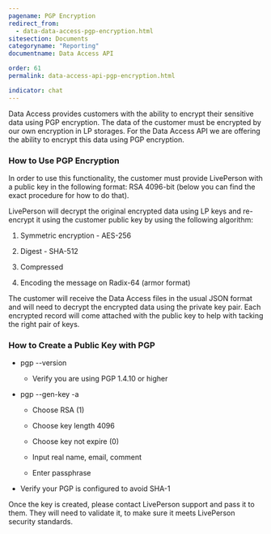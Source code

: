 ```yaml
---
pagename: PGP Encryption
redirect_from:
  - data-data-access-pgp-encryption.html
sitesection: Documents
categoryname: "Reporting"
documentname: Data Access API

order: 61
permalink: data-access-api-pgp-encryption.html

indicator: chat
---
```


Data Access provides customers with the ability to encrypt their sensitive data using PGP encryption. The data of the customer must be encrypted by our own encryption in LP storages. For the Data Access API we are offering the ability to encrypt this data using PGP encryption.

### How to Use PGP Encryption

In order to use this functionality, the customer must provide LivePerson with a public key in the following format: RSA 4096-bit (below you can find the exact procedure for how to do that).

LivePerson will decrypt the original encrypted data using LP keys and re-encrypt it using the customer public key by using the following algorithm:

1. Symmetric encryption - AES-256

2. Digest - SHA-512

3. Compressed

4. Encoding the message on Radix-64 (armor format)

The customer will receive the Data Access files in the usual JSON format and will need to decrypt the encrypted data using the private key pair. Each encrypted record will come attached with the public key to help with tacking the right pair of keys.

### How to Create a Public Key with PGP

* pgp --version
	
	* Verify you are using PGP 1.4.10 or higher

* pgp --gen-key -a

	* Choose RSA (1)

	* Choose key length 4096

	* Choose key not expire (0)

	* Input real name, email, comment

	* Enter passphrase

* Verify your PGP is configured to avoid SHA-1

Once the key is created, please contact LivePerson support and pass it to them. They will need to validate it, to make sure it meets LivePerson security standards.